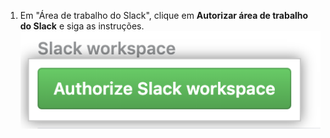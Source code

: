1. Em "Área de trabalho do Slack", clique em **Autorizar área de trabalho do Slack** e siga as instruções. ![Botão de Autorizar área de trabalho do Slack](/assets/images/help/settings/scheduled-reminders-authorize-slack.png)

